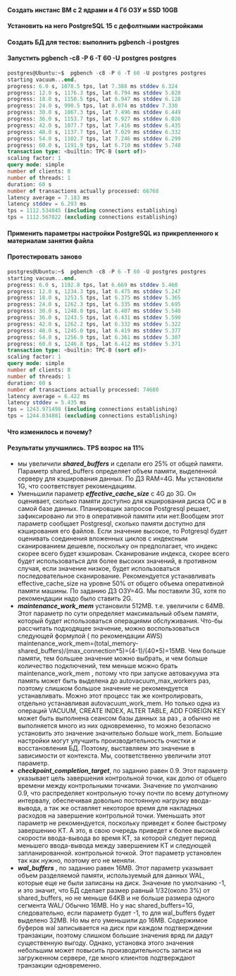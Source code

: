 #### Создать инстанс ВМ с 2 ядрами и 4 Гб ОЗУ и SSD 10GB
#### Установить на него PostgreSQL 15 с дефолтными настройками
#### Создать БД для тестов: выполнить pgbench -i postgres
#### Запустить pgbench -c8 -P 6 -T 60 -U postgres postgres
```sql
postgres@Ubuntu:~$  pgbench -c8 -P 6 -T 60 -U postgres postgres
starting vacuum...end.
progress: 6.0 s, 1078.5 tps, lat 7.388 ms stddev 6.324
progress: 12.0 s, 1176.3 tps, lat 6.794 ms stddev 5.828
progress: 18.0 s, 1150.5 tps, lat 6.947 ms stddev 6.120
progress: 24.0 s, 990.5 tps, lat 8.074 ms stddev 7.330
progress: 30.0 s, 1067.3 tps, lat 7.496 ms stddev 6.449
progress: 36.0 s, 1153.7 tps, lat 6.927 ms stddev 6.026
progress: 42.0 s, 1077.7 tps, lat 7.416 ms stddev 6.435
progress: 48.0 s, 1137.7 tps, lat 7.029 ms stddev 6.332
progress: 54.0 s, 1102.7 tps, lat 7.246 ms stddev 6.299
progress: 60.0 s, 1191.9 tps, lat 6.710 ms stddev 5.748
transaction type: <builtin: TPC-B (sort of)>
scaling factor: 1
query mode: simple
number of clients: 8
number of threads: 1
duration: 60 s
number of transactions actually processed: 66768
latency average = 7.183 ms
latency stddev = 6.293 ms
tps = 1112.534045 (including connections establishing)
tps = 1112.567822 (excluding connections establishing)
```
#### Применить параметры настройки PostgreSQL из прикрепленного к материалам занятия файла
#### Протестировать заново
```sql
postgres@Ubuntu:~$  pgbench -c8 -P 6 -T 60 -U postgres postgres
starting vacuum...end.
progress: 6.0 s, 1192.8 tps, lat 6.669 ms stddev 5.460
progress: 12.0 s, 1234.3 tps, lat 6.475 ms stddev 5.247
progress: 18.0 s, 1253.5 tps, lat 6.375 ms stddev 5.365
progress: 24.0 s, 1262.3 tps, lat 6.335 ms stddev 5.695
progress: 30.0 s, 1248.0 tps, lat 6.407 ms stddev 5.540
progress: 36.0 s, 1243.5 tps, lat 6.431 ms stddev 5.590
progress: 42.0 s, 1262.2 tps, lat 6.332 ms stddev 5.322
progress: 48.0 s, 1245.0 tps, lat 6.419 ms stddev 5.377
progress: 54.0 s, 1256.9 tps, lat 6.361 ms stddev 5.307
progress: 60.0 s, 1246.8 tps, lat 6.412 ms stddev 5.371
transaction type: <builtin: TPC-B (sort of)>
scaling factor: 1
query mode: simple
number of clients: 8
number of threads: 1
duration: 60 s
number of transactions actually processed: 74680
latency average = 6.422 ms
latency stddev = 5.435 ms
tps = 1243.971498 (including connections establishing)
tps = 1244.034881 (excluding connections establishing)
```
#### Что изменилось и почему?
#### Результаты улучшились. TPS возрос на 11%
* мы увеличили ___shared_buffers___ и сделали его 25% от общей памяти. Параметр shared_buffers определяет объем памяти, выделенной серверу для кэширования данных. По ДЗ RAM=4G. Мы установили 1G, что соответствует рекомендациям. 
* Уменьшили параметр ___effective_cache_size___ с 4G до 3G. Он оценивает, сколько памяти доступно для кэширования диска ОС и в самой базе данных. Планировщик запросов Postgresql решает, зафиксировано ли это в оперативной памяти или нет.Вообщем этот параметр сообщает Postgresql, сколько памяти доступно для кэширования его файлов. Если значение высокое, то Potgresql будет оценивать соединения вложенных циклов с индексным сканированием дешевле, поскольку он предполагает, что индекс скорее всего будет кэширован. Сканирование индекса, скорее всего будет использоваться для более высоких значений, в противном случая, если значение низкое, будет использоваться последовательное сканирование. Рекомендуется устанавливать effective_cache_size на уровне 50% от общего объема оперативной памяти машины. По заданию ДЗ ОЗУ=4G. Мы поставили 3G, хотя по рекомендации надо было ставить 2G.
* ___maintenance_work_mem___ установили 512MB. т.е. увеличили с 64MB. Этот параметр по сути определяет максимальный объем памяти, который будет использоваться операциями обслуживания. Что-бы рассчитать подходящее значение, можно воспользоваться следующей формулой ( по рекомендации AWS) maintenance_work_mem=(total_memory-shared_buffers)/(max_connection\*5)=(4-1)/(40\*5)=15MB. Чем больше памяти, тем большее значение можно выбрать, и чем больше количество подключений, тем меньше можно брать maintenance_work_mem , потому что при запуске автовакуума эта память может быть выделена до autovacuum_max_workers раз, поэтому слишком большое значение не рекомендуется устанавливать. Можно этот процесс так же контролировать, отдельно устанавливая autovacuum_work_mem. Но только одна из операций VACUUM, CREATE INDEX, ALTER TABLE, ADD FOREIGN KEY может быть выполнена сеансом базы данных за раз , а обычно не выполняется много из них одновременно, то можно безопасно установить это значение значительно больше work_mem. Большие настройки могут улучшить производительность очистки и восстановления БД. Поэтому, выставляем это значение в зависимости от контекста. Мы, соответственно увеличили этот параметр.
* ___checkpoint_completion_target___, по заданию равен 0.9. Этот параметр указывает цель завершения контрольной точки, как долю от общего времени между контрольными точками. Значение по умолчанию 0.9, что распределяет контрольную точку почти по всему дотупному интервалу, обеспечивая довольно постоянную нагрузку ввода-вывода, а так же оставляет некоторое время для накладных расходов на завершение контрольной точки. Уменьшать этот параметр не рекомендуется, поскольку приведет к более быстрому завершению КТ. А это, в свою очередь приведет к более высокой скорости ввода-вывода во время КТ, за которой следует период меньшего ввода-вывода между завершением КТ и следующей запланированной. контрольной точкой. Этот параметр установлен так как нужно, поэтому его не меняли.
* ___wal_buffers___ , по заданию равен 16MB. Этот параметр указывает объем разделяемой памяти, используемый для данных WAL, которые еще не были записаны на диск. Значение по умолчанию -1, и это значит, что БД сделает размер равный 1/32(около 3%) от shared_buffers, но не меньше 64KB и не больше размера одного сегмента WAL/ Обычно 16MB. Но у нас shared_buffers=1G, следовательно, если параметр будет -1, то для wal_buffers будет выделено 32MB. Но мы его уменьшили до 16MB. Содержимое буферов wal записывается на диск при каждом подтверждении транзакции, поэтому слишком большие значения вряд ли дадут существенную выгоду. Однако, установка этого значения небольшим может повысить производительность записи на загруженном сервере, где много клиентов подтверждают транзакции одновременно.
